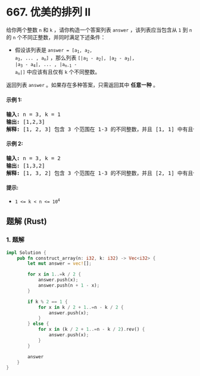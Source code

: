 # 667. 优美的排列 II
给你两个整数 `n` 和 `k` ，请你构造一个答案列表 `answer` ，该列表应当包含从 `1` 到 `n` 的 `n` 个不同正整数，并同时满足下述条件：
* 假设该列表是 <code>answer = [a<sub>1</sub>, a<sub>2</sub>, a<sub>3</sub>, ... , a<sub>n</sub>]</code> ，那么列表 <code>[|a<sub>1</sub> - a<sub>2</sub>|, |a<sub>2</sub> - a<sub>3</sub>|, |a<sub>3</sub> - a<sub>4</sub>|, ... , |a<sub>n-1</sub> - a<sub>n</sub>|]</code> 中应该有且仅有 `k` 个不同整数。

返回列表 `answer` 。如果存在多种答案，只需返回其中 **任意一种** 。

#### 示例 1:
<pre>
<strong>输入:</strong> n = 3, k = 1
<strong>输出:</strong> [1,2,3]
<strong>解释:</strong> [1, 2, 3] 包含 3 个范围在 1-3 的不同整数，并且 [1, 1] 中有且仅有 1 个不同整数：1
</pre>

#### 示例 2:
<pre>
<strong>输入:</strong> n = 3, k = 2
<strong>输出:</strong> [1,3,2]
<strong>解释:</strong> [1, 3, 2] 包含 3 个范围在 1-3 的不同整数，并且 [2, 1] 中有且仅有 2 个不同整数：1 和 2
</pre>

#### 提示:
* <code>1 <= k < n <= 10<sup>4</sup></code>

## 题解 (Rust)

### 1. 题解
```Rust
impl Solution {
    pub fn construct_array(n: i32, k: i32) -> Vec<i32> {
        let mut answer = vec![];

        for x in 1..=k / 2 {
            answer.push(x);
            answer.push(n + 1 - x);
        }

        if k % 2 == 1 {
            for x in k / 2 + 1..=n - k / 2 {
                answer.push(x);
            }
        } else {
            for x in (k / 2 + 1..=n - k / 2).rev() {
                answer.push(x);
            }
        }

        answer
    }
}
```
